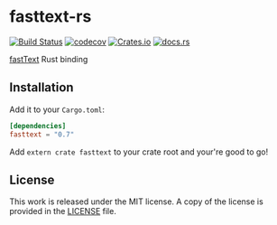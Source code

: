 # fasttext-rs

[![Build Status](https://travis-ci.org/messense/fasttext-rs.svg?branch=master)](https://travis-ci.org/messense/fasttext-rs)
[![codecov](https://codecov.io/gh/messense/fasttext-rs/branch/master/graph/badge.svg)](https://codecov.io/gh/messense/fasttext-rs)
[![Crates.io](https://img.shields.io/crates/v/fasttext.svg)](https://crates.io/crates/fasttext)
[![docs.rs](https://docs.rs/fasttext/badge.svg)](https://docs.rs/fasttext/)

[fastText](https://github.com/facebookresearch/fastText) Rust binding

## Installation

Add it to your ``Cargo.toml``:

```toml
[dependencies]
fasttext = "0.7"
```

Add ``extern crate fasttext`` to your crate root and your're good to go!

## License

This work is released under the MIT license. A copy of the license is provided in the [LICENSE](./LICENSE) file.
